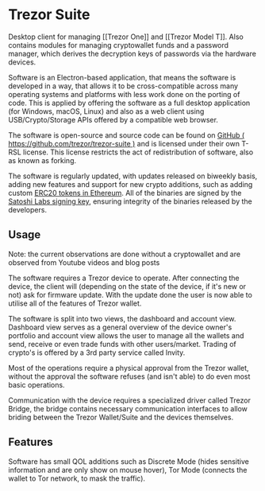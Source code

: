 # Trezor Suite
Desktop client for managing [[Trezor One]] and [[Trezor Model T]]. Also contains modules for managing cryptowallet funds and a password manager, which derives the decryption keys of passwords via the hardware devices.

Software is an Electron-based application, that means the software is developed in a way, that allows it to be cross-compatible across many operating systems and platforms with less work done on the porting of code. This is applied by offering the software as a full desktop application (for Windows, macOS, Linux) and also as a web client using USB/Crypto/Storage APIs offered by a compatible web browser.

The software is open-source and source code can be found on [GitHub ( https://github.com/trezor/trezor-suite )](https://github.com/trezor/trezor-suite) and is licensed under their own T-RSL license. This license restricts the act of redistribution of software, also as known as forking.

The software is regularly updated, with updates released on biweekly basis, adding new features and support for new crypto additions, such as adding custom [ERC20 tokens in Ethereum](https://github.com/trezor/trezor-suite/releases/tag/v21.2.2). All of the binaries are signed by the [Satoshi Labs signing key](https://trezor.io/security/satoshilabs-2021-signing-key.asc), ensuring integrity of the binaries released by the developers.

## Usage
Note: the current observations are done without a cryptowallet and are observed from Youtube videos and blog posts

The software requires a Trezor device to operate. After connecting the device, the client will (depending on the state of the device, if it's new or not) ask for firmware update. With the update done the user is now able to utilise all of the features of Trezor wallet.

The software is split into two views, the dashboard and account view. Dashboard view serves as a general overview of the device owner's portfolio and account view allows the user to manage all the wallets and send, receive or even trade funds with other users/market. Trading of crypto's is offered by a 3rd party service called Invity. 

Most of the operations require a physical approval from the Trezor wallet, without the approval the software refuses (and isn't able) to do even most basic operations.

Communication with the device requires a specialized driver called Trezor Bridge, the bridge contains necessary communication interfaces to allow briding between the Trezor Wallet/Suite and the devices themselves.

## Features
Software has small QOL additions such as Discrete Mode (hides sensitive information and are only show on mouse hover), Tor Mode (connects the wallet to Tor network, to mask the traffic).